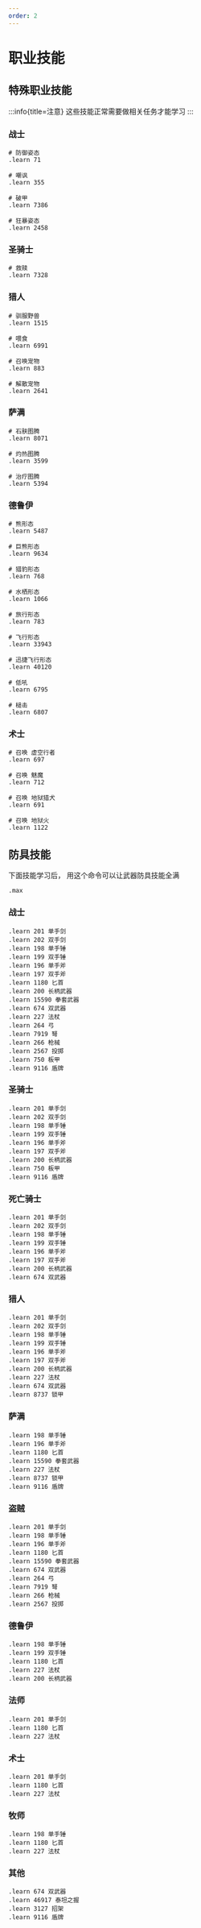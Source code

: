 ```yaml
---
order: 2
---
```


# 职业技能

## 特殊职业技能

:::info{title=注意}
这些技能正常需要做相关任务才能学习
:::

### 战士

```
# 防御姿态
.learn 71

# 嘲讽
.learn 355

# 破甲
.learn 7386

# 狂暴姿态
.learn 2458
```

### 圣骑士

```
# 救赎
.learn 7328
```

### 猎人

```
# 驯服野兽
.learn 1515

# 喂食
.learn 6991

# 召唤宠物
.learn 883

# 解散宠物
.learn 2641
```

### 萨满

```
# 石肤图腾
.learn 8071

# 灼热图腾
.learn 3599

# 治疗图腾
.learn 5394
```

### 德鲁伊

```
# 熊形态
.learn 5487

# 巨熊形态
.learn 9634

# 猎豹形态
.learn 768

# 水栖形态
.learn 1066

# 旅行形态
.learn 783

# 飞行形态
.learn 33943

# 迅捷飞行形态
.learn 40120

# 低吼
.learn 6795

# 槌击
.learn 6807
```

### 术士

```
# 召唤 虚空行者
.learn 697

# 召唤 魅魔
.learn 712

# 召唤 地狱猎犬
.learn 691

# 召唤 地狱火
.learn 1122
```

## 防具技能

下面技能学习后， 用这个命令可以让武器防具技能全满

```
.max
```

### 战士

```
.learn 201 单手剑
.learn 202 双手剑
.learn 198 单手锤
.learn 199 双手锤
.learn 196 单手斧
.learn 197 双手斧
.learn 1180 匕首
.learn 200 长柄武器
.learn 15590 拳套武器
.learn 674 双武器
.learn 227 法杖
.learn 264 弓
.learn 7919 弩
.learn 266 枪械
.learn 2567 投掷
.learn 750 板甲
.learn 9116 盾牌
```

### 圣骑士

```
.learn 201 单手剑
.learn 202 双手剑
.learn 198 单手锤
.learn 199 双手锤
.learn 196 单手斧
.learn 197 双手斧
.learn 200 长柄武器
.learn 750 板甲
.learn 9116 盾牌
```

### 死亡骑士

```
.learn 201 单手剑
.learn 202 双手剑
.learn 198 单手锤
.learn 199 双手锤
.learn 196 单手斧
.learn 197 双手斧
.learn 200 长柄武器
.learn 674 双武器
```

### 猎人

```
.learn 201 单手剑
.learn 202 双手剑
.learn 198 单手锤
.learn 199 双手锤
.learn 196 单手斧
.learn 197 双手斧
.learn 200 长柄武器
.learn 227 法杖
.learn 674 双武器
.learn 8737 锁甲
```

### 萨满

```
.learn 198 单手锤
.learn 196 单手斧
.learn 1180 匕首
.learn 15590 拳套武器
.learn 227 法杖
.learn 8737 锁甲
.learn 9116 盾牌
```

### 盗贼

```
.learn 201 单手剑
.learn 198 单手锤
.learn 196 单手斧
.learn 1180 匕首
.learn 15590 拳套武器
.learn 674 双武器
.learn 264 弓
.learn 7919 弩
.learn 266 枪械
.learn 2567 投掷
```

### 德鲁伊

```
.learn 198 单手锤
.learn 199 双手锤
.learn 1180 匕首
.learn 227 法杖
.learn 200 长柄武器
```

### 法师

```
.learn 201 单手剑
.learn 1180 匕首
.learn 227 法杖
```

### 术士

```
.learn 201 单手剑
.learn 1180 匕首
.learn 227 法杖
```

### 牧师

```
.learn 198 单手锤
.learn 1180 匕首
.learn 227 法杖
```

### 其他

```
.learn 674 双武器
.learn 46917 泰坦之握
.learn 3127 招架
.learn 9116 盾牌
```
